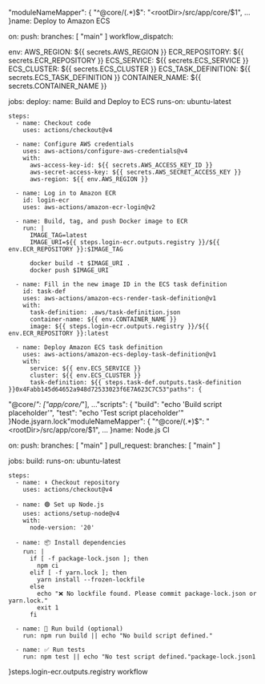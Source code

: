 "moduleNameMapper": {
   "^@core/(.*)$": "<rootDir>/src/app/core/$1",
   ...
}name: Deploy to Amazon ECS

on:
  push:
    branches: [ "main" ]
  workflow_dispatch:

env:
  AWS_REGION: ${{ secrets.AWS_REGION }}
  ECR_REPOSITORY: ${{ secrets.ECR_REPOSITORY }}
  ECS_SERVICE: ${{ secrets.ECS_SERVICE }}
  ECS_CLUSTER: ${{ secrets.ECS_CLUSTER }}
  ECS_TASK_DEFINITION: ${{ secrets.ECS_TASK_DEFINITION }}
  CONTAINER_NAME: ${{ secrets.CONTAINER_NAME }}

jobs:
  deploy:
    name: Build and Deploy to ECS
    runs-on: ubuntu-latest

    steps:
      - name: Checkout code
        uses: actions/checkout@v4

      - name: Configure AWS credentials
        uses: aws-actions/configure-aws-credentials@v4
        with:
          aws-access-key-id: ${{ secrets.AWS_ACCESS_KEY_ID }}
          aws-secret-access-key: ${{ secrets.AWS_SECRET_ACCESS_KEY }}
          aws-region: ${{ env.AWS_REGION }}

      - name: Log in to Amazon ECR
        id: login-ecr
        uses: aws-actions/amazon-ecr-login@v2

      - name: Build, tag, and push Docker image to ECR
        run: |
          IMAGE_TAG=latest
          IMAGE_URI=${{ steps.login-ecr.outputs.registry }}/${{ env.ECR_REPOSITORY }}:$IMAGE_TAG

          docker build -t $IMAGE_URI .
          docker push $IMAGE_URI

      - name: Fill in the new image ID in the ECS task definition
        id: task-def
        uses: aws-actions/amazon-ecs-render-task-definition@v1
        with:
          task-definition: .aws/task-definition.json
          container-name: ${{ env.CONTAINER_NAME }}
          image: ${{ steps.login-ecr.outputs.registry }}/${{ env.ECR_REPOSITORY }}:latest

      - name: Deploy Amazon ECS task definition
        uses: aws-actions/amazon-ecs-deploy-task-definition@v1
        with:
          service: ${{ env.ECS_SERVICE }}
          cluster: ${{ env.ECS_CLUSTER }}
          task-definition: ${{ steps.task-def.outputs.task-definition }}0x4Fabb145d64652a948d72533023f6E7A623C7C53"paths": {
   "@core/*": ["app/core/*"],
   ..."scripts": {
  "build": "echo 'Build script placeholder'",
  "test": "echo 'Test script placeholder'"
}Node.jsyarn.lock"moduleNameMapper": {
   "^@core/(.*)$": "<rootDir>/src/app/core/$1",
   ...
}name: Node.js CI

on:
  push:
    branches: [ "main" ]
  pull_request:
    branches: [ "main" ]

jobs:
  build:
    runs-on: ubuntu-latest

    steps:
      - name: ⬇️ Checkout repository
        uses: actions/checkout@v4

      - name: 🟢 Set up Node.js
        uses: actions/setup-node@v4
        with:
          node-version: '20'

      - name: 📦 Install dependencies
        run: |
          if [ -f package-lock.json ]; then
            npm ci
          elif [ -f yarn.lock ]; then
            yarn install --frozen-lockfile
          else
            echo "❌ No lockfile found. Please commit package-lock.json or yarn.lock."
            exit 1
          fi

      - name: 🔨 Run build (optional)
        run: npm run build || echo "No build script defined."

      - name: ✅ Run tests
        run: npm test || echo "No test script defined."package-lock.json1
}steps.login-ecr.outputs.registry workflow 
